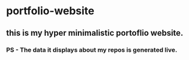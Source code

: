 # portfolio-website

## this is my hyper minimalistic portoflio website. 
### PS - The data it displays about my repos is generated live. 
